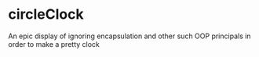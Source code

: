 # circleClock
An epic display of ignoring encapsulation and other such OOP principals in order to make a pretty clock
